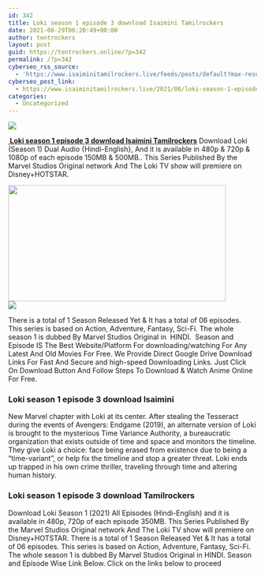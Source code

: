 ```yaml
---
id: 342
title: Loki season 1 episode 3 download Isaimini Tamilrockers
date: 2021-08-29T06:20:49+00:00
author: tentrockers
layout: post
guid: https://tentrockers.online/?p=342
permalink: /?p=342
cyberseo_rss_source:
  - 'https://www.isaiminitamilrockers.live/feeds/posts/default?max-results=150&start-index=1'
cyberseo_post_link:
  - https://www.isaiminitamilrockers.live/2021/06/loki-season-1-episode-3-download.html
categories:
  - Uncategorized
---
```

<div class="media_block">
  <img src="https://1.bp.blogspot.com/-1q1MshNQQ_0/YNVYxsaMjjI/AAAAAAAAA88/L9IkPrx4pwEEg0qRssbfEAjjQUrzLuqtwCLcBGAsYHQ/s72-w441-h235-c/download.jpg" class="media_thumbnail" />
</div>

<meta content="&nbsp;Loki season 1 episode 3 download Isaimini Tamilrockers &nbsp;Download Loki (Season 1) Dual Audio {Hindi-English}, And it is available in 480p &a..." name="twitter:description" />

  


<center>
</center>

**[&nbsp;Loki season 1 episode 3 download Isaimini Tamilrockers](https://www.tamilrockers.co.nz/loki-season-1-episode-1-download-hd-online-tamilrockers/)**&nbsp;Download Loki (Season 1) Dual Audio {Hindi-English}, And it is available in 480p & 720p & 1080p of each episode 150MB & 500MB.. This Series Published By the Marvel Studios Original network And The Loki TV show will premiere on Disney+HOTSTAR.

<div class="separator">
  <a href="https://1.bp.blogspot.com/-1q1MshNQQ_0/YNVYxsaMjjI/AAAAAAAAA88/L9IkPrx4pwEEg0qRssbfEAjjQUrzLuqtwCLcBGAsYHQ/s300/download.jpg" imageanchor="1"><img loading="lazy" border="0" data-original-height="168" data-original-width="300" height="235" src="https://1.bp.blogspot.com/-1q1MshNQQ_0/YNVYxsaMjjI/AAAAAAAAA88/L9IkPrx4pwEEg0qRssbfEAjjQUrzLuqtwCLcBGAsYHQ/w441-h235/download.jpg" width="441" /></a>
</div>



<div class="separator">
  <a href="https://www.tamilrockers.co.nz/loki-season-1-episode-1-download-hd-online-tamilrockers/" imageanchor="1"><img border="0" data-original-height="250" data-original-width="300" src="https://1.bp.blogspot.com/-nfbzYVobUik/YMlpOerzdgI/AAAAAAAAA3Y/aAupsOUs_WMY6Lv7R1OtZhI6OqaRh-YAwCPcBGAYYCw/s0/e854879156f0849f3d27a89db88ed039.png" /></a>
</div>

There is a total of 1 Season Released Yet & It has a total of 06 episodes. This series is based on Action, Adventure, Fantasy, Sci-Fi. The whole season 1 is dubbed By Marvel Studios Original in&nbsp; HINDI.&nbsp; Season and Episode IS The Best Website/Platform For downloading/watching For Any Latest And Old Movies For Free. We Provide Direct Google Drive Download Links For Fast And Secure and high-speed Downloading Links. Just Click On Download Button And Follow Steps To Download & Watch Anime Online For Free.

### **Loki season 1 episode 3 download Isaimini&nbsp;**

New Marvel chapter with Loki at its center. After stealing the Tesseract during the events of Avengers: Endgame (2019), an alternate version of Loki is brought to the mysterious Time Variance Authority, a bureaucratic organization that exists outside of time and space and monitors the timeline. They give Loki a choice: face being erased from existence due to being a “time-variant”, or help fix the timeline and stop a greater threat. Loki ends up trapped in his own crime thriller, traveling through time and altering human history.

### **Loki season 1 episode 3 download Tamilrockers**

<div>
  Download Loki Season 1 (2021) All Episodes (Hindi-English) and it is available in 480p, 720p of each episode 350MB. This Series Published By the Marvel Studios Original network And The Loki TV show will premiere on Disney+HOTSTAR. There is a total of 1 Season Released Yet & It has a total of 06 episodes. This series is based on Action, Adventure, Fantasy, Sci-Fi. The whole season 1 is dubbed By Marvel Studios Original in HINDI. Season and Episode Wise Link Below. Click on the links below to proceed
</div>

<center>
</center>